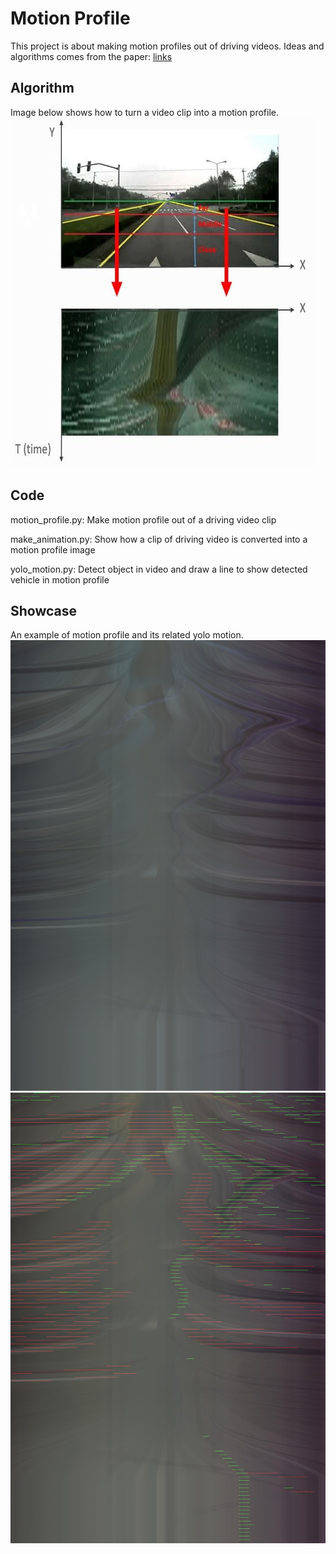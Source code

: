 # Motion Profile
This project is about making motion profiles out of driving videos. Ideas and algorithms comes from the paper: [links]()
## Algorithm
Image below shows how to turn a video clip into a motion profile.
![](how_to_make_mp.jpg)
## Code
motion_profile.py: Make motion profile out of a driving video clip

make_animation.py: Show how a clip of driving video is converted into a motion profile image

yolo_motion.py: Detect object in video and draw a line to show detected vehicle in motion profile 
## Showcase
An example of motion profile and its related yolo motion.
![](0039_mp.jpg)
![](file0039_yolo_mp.jpg)
